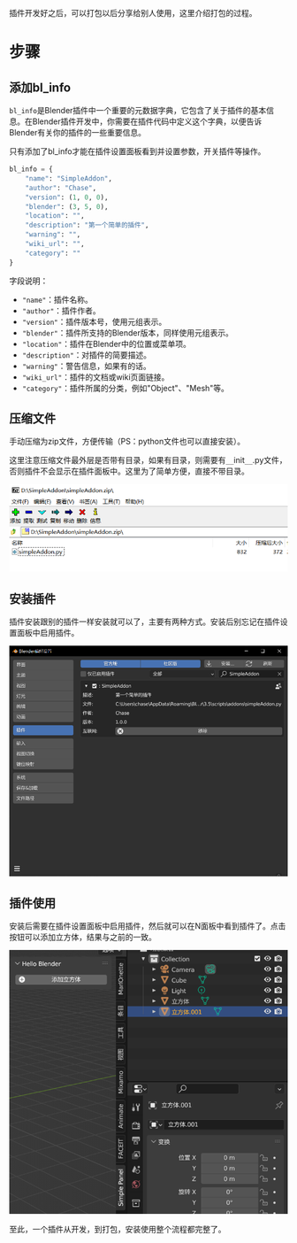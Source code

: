 插件开发好之后，可以打包以后分享给别人使用，这里介绍打包的过程。

# 步骤

## 添加bl_info

`bl_info`是Blender插件中一个重要的元数据字典，它包含了关于插件的基本信息。在Blender插件开发中，你需要在插件代码中定义这个字典，以便告诉Blender有关你的插件的一些重要信息。

只有添加了bl_info才能在插件设置面板看到并设置参数，开关插件等操作。

```python
bl_info = {
	"name": "SimpleAddon",
	"author": "Chase",
	"version": (1, 0, 0),
	"blender": (3, 5, 0),
	"location": "",
	"description": "第一个简单的插件",
	"warning": "",  
	"wiki_url": "",  
	"category": ""
}
```

字段说明：

- `"name"`：插件名称。
- `"author"`：插件作者。
- `"version"`：插件版本号，使用元组表示。
- `"blender"`：插件所支持的Blender版本，同样使用元组表示。
- `"location"`：插件在Blender中的位置或菜单项。
- `"description"`：对插件的简要描述。
- `"warning"`：警告信息，如果有的话。
- `"wiki_url"`：插件的文档或wiki页面链接。
- `"category"`：插件所属的分类，例如"Object"、"Mesh"等。

## 压缩文件

手动压缩为zip文件，方便传输（PS：python文件也可以直接安装）。

这里注意压缩文件最外层是否带有目录，如果有目录，则需要有`__`init`__`.py文件，否则插件不会显示在插件面板中。这里为了简单方便，直接不带目录。

![](img/1.png)

## 安装插件

插件安装跟别的插件一样安装就可以了，主要有两种方式。安装后别忘记在插件设置面板中启用插件。

![](img/2.png)

## 插件使用

安装后需要在插件设置面板中启用插件，然后就可以在N面板中看到插件了。点击按钮可以添加立方体，结果与之前的一致。

![](img/3.png)

至此，一个插件从开发，到打包，安装使用整个流程都完整了。